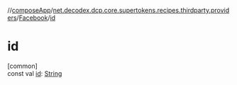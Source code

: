 //[composeApp](../../../index.md)/[net.decodex.dcp.core.supertokens.recipes.thirdparty.providers](../index.md)/[Facebook](index.md)/[id](id.md)

# id

[common]\
const val [id](id.md): [String](https://kotlinlang.org/api/latest/jvm/stdlib/kotlin/-string/index.html)
